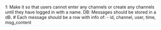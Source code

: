 1: Make it so that users cannot enter any channels or create any channels until they have logged in with a name.
DB: Messages should be stored in a dB. 
    # Each message should be a row with info of: 
        - id, channel, user, time, msg_content
    